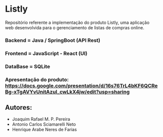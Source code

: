 # Listly
Repositório referente a implementação do produto Listly, uma aplicação web desenvolvida para o gerenciamento de listas de compras online.

### Backend = Java / SpringBoot (API Rest)
### Frontend = JavaScript - React (UI)
### DataBase = SQLite

### Apresentação do produto: https://docs.google.com/presentation/d/16s76TrL4bKF6QCReBg-xTgAVYvUnitAzul_cwLkX4jw/edit?usp=sharing

## Autores:

* Joaquim Rafael M. P. Pereira
* Antonio Carlos Sciamarelli Neto 
* Henrique Arabe Neres de Farias 
